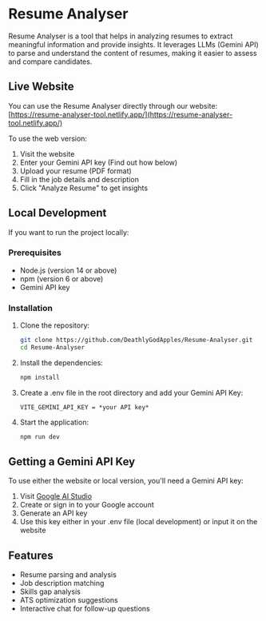 # Resume Analyser

Resume Analyser is a tool that helps in analyzing resumes to extract meaningful information and provide insights. It leverages LLMs (Gemini API) to parse and understand the content of resumes, making it easier to assess and compare candidates.

## Live Website

You can use the Resume Analyser directly through our website:
[https://resume-analyser-tool.netlify.app/](https://resume-analyser-tool.netlify.app/)

To use the web version:
1. Visit the website
2. Enter your Gemini API key (Find out how below)
3. Upload your resume (PDF format)
4. Fill in the job details and description
5. Click "Analyze Resume" to get insights

## Local Development

If you want to run the project locally:

### Prerequisites

- Node.js (version 14 or above)
- npm (version 6 or above)
- Gemini API key

### Installation

1. Clone the repository:
   ```bash
   git clone https://github.com/DeathlyGodApples/Resume-Analyser.git
   cd Resume-Analyser
   ```

2. Install the dependencies:
   ```bash
   npm install
   ```

3. Create a .env file in the root directory and add your Gemini API Key:
   ```env
   VITE_GEMINI_API_KEY = *your API key*
   ```

4. Start the application:
   ```bash
   npm run dev
   ```

## Getting a Gemini API Key

To use either the website or local version, you'll need a Gemini API key:
1. Visit [Google AI Studio](https://makersuite.google.com/app/apikey)
2. Create or sign in to your Google account
3. Generate an API key
4. Use this key either in your .env file (local development) or input it on the website

## Features

- Resume parsing and analysis
- Job description matching
- Skills gap analysis
- ATS optimization suggestions
- Interactive chat for follow-up questions